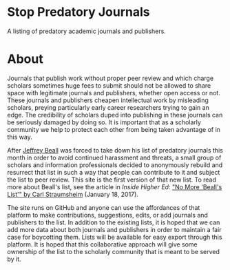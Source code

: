 # Stop Predatory Journals

A listing of predatory academic journals and publishers. 
 
# About 

Journals that publish work without proper peer review and which charge scholars sometimes huge fees to submit should not be allowed to share space with legitimate journals and publishers, whether open access or not. 
These journals and publishers cheapen intellectual work by misleading scholars, preying particularly early career researchers trying to gain an edge. 
The credibility of scholars duped into publishing in these journals can be seriously damaged by doing so. 
It is important that as a scholarly community we help to protect each other from being taken advantage of in this way. 

After [Jeffrey Beall](https://en.wikipedia.org/wiki/Jeffrey_Beall) was forced to take down his list of predatory journals this month in order to avoid continued harassment and threats, a small group of scholars and information professionals decided to anonymously rebuild and resurrect that list in such a way that people can contribute to it and subject the list to peer review. 
This site is the first version of that new list.
To read more about Beall's list, see the article in *Inside Higher Ed*: ["No More 'Beall's List'" by Carl Straumsheim](https://www.insidehighered.com/news/2017/01/18/librarians-list-predatory-journals-reportedly-removed-due-threats-and-politics) (January 18, 2017). 

The site runs on GitHub and anyone can use the affordances of that platform to make contributions, suggestions, edits, or add journals and publishers to the list. 
In addition to the existing lists, it is hoped that we can add more data about both journals and publishers in order to maintain a fair case for boycotting them. 
Lists will be available for easy export through this platform. 
It is hoped that this collaborative approach will give some ownership of the list to the scholarly community that is meant to be served by it. 

